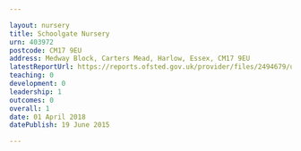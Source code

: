 ```yaml
---

layout: nursery
title: Schoolgate Nursery
urn: 403972
postcode: CM17 9EU
address: Medway Block, Carters Mead, Harlow, Essex, CM17 9EU
latestReportUrl: https://reports.ofsted.gov.uk/provider/files/2494679/urn/403972.pdf
teaching: 0
development: 0
leadership: 1
outcomes: 0
overall: 1
date: 01 April 2018 
datePublish: 19 June 2015

---
```

